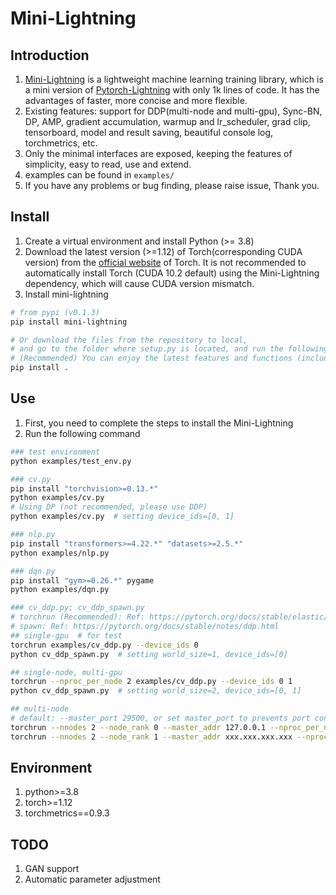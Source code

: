 # Mini-Lightning


## Introduction
1. [Mini-Lightning](https://github.com/ustcml/mini-lightning/) is a lightweight machine learning training library, which is a mini version of [Pytorch-Lightning](https://www.pytorchlightning.ai/) with only 1k lines of code. It has the advantages of faster, more concise and more flexible.
2. Existing features: support for DDP(multi-node and multi-gpu), Sync-BN, DP, AMP, gradient accumulation, warmup and lr_scheduler, grad clip, tensorboard, model and result saving, beautiful console log, torchmetrics, etc.
3. Only the minimal interfaces are exposed, keeping the features of simplicity, easy to read, use and extend.
4. examples can be found in `examples/`
5. If you have any problems or bug finding, please raise issue, Thank you.


## Install
1. Create a virtual environment and install Python (>= 3.8)
2. Download the latest version (>=1.12) of Torch(corresponding CUDA version) from the [official website](https://pytorch.org/get-started/locally/) of Torch. It is not recommended to automatically install Torch (CUDA 10.2 default) using the Mini-Lightning dependency, which will cause CUDA version mismatch.
3. Install mini-lightning
```bash
# from pypi (v0.1.3)
pip install mini-lightning

# Or download the files from the repository to local,
# and go to the folder where setup.py is located, and run the following command
# (Recommended) You can enjoy the latest features and functions (including bug fixes)
pip install .
```


## Use
1. First, you need to complete the steps to install the Mini-Lightning
2. Run the following command

```bash
### test environment
python examples/test_env.py

### cv.py
pip install "torchvision>=0.13.*"
python examples/cv.py
# Using DP (not recommended, please use DDP)
python examples/cv.py  # setting device_ids=[0, 1]

### nlp.py
pip install "transformers>=4.22.*" "datasets>=2.5.*"
python examples/nlp.py

### dqn.py
pip install "gym>=0.26.*" pygame
python examples/dqn.py

### cv_ddp.py; cv_ddp_spawn.py
# torchrun (Recommended): Ref: https://pytorch.org/docs/stable/elastic/run.html
# spawn: Ref: https://pytorch.org/docs/stable/notes/ddp.html
## single-gpu  # for test
torchrun examples/cv_ddp.py --device_ids 0
python cv_ddp_spawn.py  # setting world_size=1, device_ids=[0]

## single-node, multi-gpu
torchrun --nproc_per_node 2 examples/cv_ddp.py --device_ids 0 1
python cv_ddp_spawn.py  # setting world_size=2, device_ids=[0, 1]

## multi-node
# default: --master_port 29500, or set master_port to prevents port conflicts.
torchrun --nnodes 2 --node_rank 0 --master_addr 127.0.0.1 --nproc_per_node 4 examples/cv_ddp.py _--device_ids 0 1 2 3
torchrun --nnodes 2 --node_rank 1 --master_addr xxx.xxx.xxx.xxx --nproc_per_node 4 examples/cv_ddp.py --device_ids 0 1 2 3
```


## Environment
1. python>=3.8
2. torch>=1.12
3. torchmetrics==0.9.3


## TODO
1. GAN support
2. Automatic parameter adjustment

